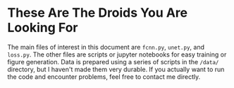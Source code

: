 # These Are The Droids You Are Looking For

The main files of interest in this document are `fcnn.py`, `unet.py`, and `loss.py`.
The other files are scripts or jupyter notebooks for easy training or figure generation. 
Data is prepared using a series of scripts in the `/data/` directory, but I haven't
made them very durable. If you actually want to run the code and encounter problems, feel
free to contact me directly.